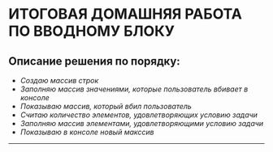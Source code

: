 # **ИТОГОВАЯ ДОМАШНЯЯ РАБОТА ПО ВВОДНОМУ БЛОКУ**

## **Описание решения по порядку:**
* *Создаю массив строк*
* *Заполняю массив значениями, которые пользователь вбивает в консоле*
* *Показываю массив, который вбил пользователь*
* *Считаю количество элементов, удовлетворяющих условию задачи*
* *Заполняю массив элементами, удовлетворяющими условию задачи*
* *Показываю в консоле новый макссив*
---